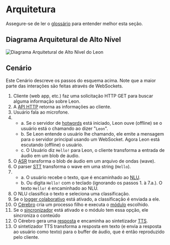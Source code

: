 # Arquitetura

Assegure-se de ler o [glossário](/pt-BR/glossary.md) para entender melhor esta seção.

## Diagrama Arquitetural de Alto Nível

![Diagrama Arquitetural de Alto Nível do Leon](/assets/img/high-level_architecture_schema.svg "Leon's High-Level Architecture Schema")

## Cenário

Este Cenário descreve os passos do esquema acima. Note que a maior parte das interações são feitas através de WebSockets.

1. Cliente (web app, etc.) faz uma solicitação HTTP GET para buscar alguma informação sobre Leon.
2. A [API HTTP](/pt-BR/glossary.md#api) retorna as informações ao cliente.
3. Usuário fala ao microfone.
4. <i style="opacity: 0;">.</i>
	- a. Se o servidor de [hotwords](/pt-BR/offline.md#hotword) está iniciado, Leon ouve (offline) se o usuário está o chamando ao dizer "`Leon`".
	- b. Se Leon entende o usuário lhe chamando, ele emite a mensagem para o servidor principal usando um WebSocket. Agora Leon está escutando (offline) o usuário.
	- c. O Usuário diz `Hello!` para Leon, o cliente transforma a entrada de áudio em um blob de áudio.
5. O [ASR](/pt-BR/glossary.md#asr) transforma o blob de áudio em um arquivo de ondas (wave).
6. O parser [STT](/pt-BR/glossary.md#stt) transforma o wave em uma string (`Hello`).
7. <i style="opacity: 0;">.</i>
	- a. O usuário recebe o texto, que é encaminhado ao [NLU](/pt-BR/glossary.md#nlu).
	- b. Ou digita `Hello!` com o teclado (ignorando os passos 1. à 7.a.). O texto `Hello!` é encaminhado ao NLU.
8. O NLU classifica o texto e seleciona uma classificação.
9. Se o [logger colaborativo](/pt-BR/collaborative-logger.md) está ativado, a classificação é enviada a ele.
10. O [Cérebro](/pt-BR/glossary.md#cerebro) cria um processo filho e executa o [módulo](/pt-BR/glossary.md#modulos) escolhido.
11. Se o [sincronizador](/pt-BR/glossary.md#sincronizador) está ativado e o módulo tem essa opção, ele sincroniza o conteúdo
12. O Cérebro gera uma [resposta](/pt-BR/glossary.md#respostas) e encaminha ao sintetizador [TTS](/pt-BR/glossary.md#tts).
13. O sintetizador TTS transforma a resposta em texto (e envia a resposta ao usuário como texto) para o buffer de áudio, que é então reproduzido pelo cliente.
